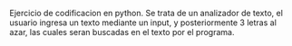 Ejercicio de codificacion en python. Se trata de un analizador de texto, el usuario ingresa un texto mediante un input, y posteriormente 3 letras al azar, las cuales seran buscadas en el texto por el programa.
